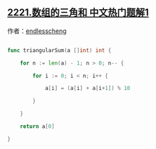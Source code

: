 ## [2221.数组的三角和 中文热门题解1](https://leetcode.cn/problems/find-triangular-sum-of-an-array/solutions/100000/o-by-endlesscheng-952i)

作者：[endlesscheng](https://leetcode.cn/u/endlesscheng)

```go
func triangularSum(a []int) int {
	for n := len(a) - 1; n > 0; n-- {
		for i := 0; i < n; i++ {
			a[i] = (a[i] + a[i+1]) % 10
		}
	}
	return a[0]
}
```